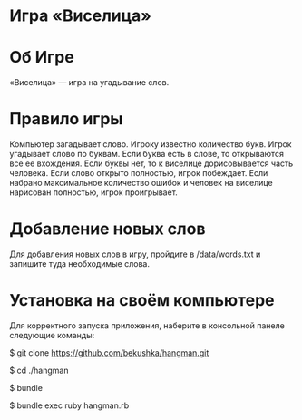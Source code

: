 # Игра «Виселица»

# Об Игре
«Виселица» — игра на угадывание слов. 

# Правило игры
Компьютер загадывает слово. Игроку известно количество букв. Игрок угадывает слово по буквам. Если буква есть в слове, то открываются все ее вхождения. Если буквы нет, то к виселице дорисовывается часть человека. Если слово открыто полностью, игрок побеждает. Если набрано максимальное количество ошибок и человек на виселице нарисован полностью, игрок проигрывает.

# Добавление новых слов
Для добавления новых слов в игру, пройдите в /data/words.txt и запишите туда необходимые слова.

# Установка на своём компьютере 
Для корректного запуска приложения, наберите в консольной панеле следующие команды:

$ git clone https://github.com/bekushka/hangman.git

$ cd ./hangman

$ bundle

$ bundle exec ruby hangman.rb
